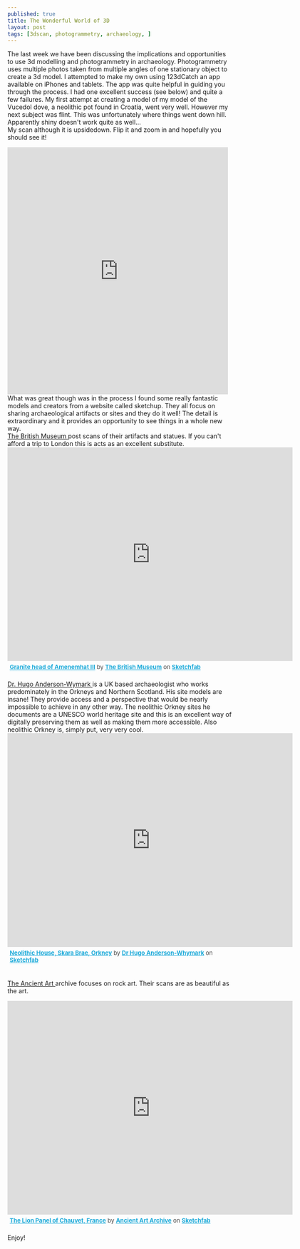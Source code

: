 ```yaml
---
published: true
title: The Wonderful World of 3D
layout: post
tags: [3dscan, photogrammetry, archaeology, ]
---
```

The last week we have been discussing the implications and opportunities to use 3d modelling and photogrammetry in archaeology. Photogrammetry uses multiple photos taken from multiple angles of one stationary object to create a 3d model. I attempted to make my own using 123dCatch an app available on iPhones and tablets. The app was quite helpful in guiding you through the process. I had one excellent success (see below) and quite a few failures. My first attempt at creating a model of my model of the Vucedol dove, a neolithic pot found in Croatia, went very well. However my next subject was flint. This was unfortunately where things went down hill. Apparently shiny doesn't work quite as well...
<br> My scan although it is upsidedown. Flip it and zoom in and hopefully you should see it! 
<br>
<iframe id='embed3DViewer'  src='http://www.123dapp.com/fullpreview/embedViewer?assetId=6309882&size=medium' scrolling='no' style='border:none; width: 495px; height: 555px'> </iframe>
<br>
What was great though was in the process I found some really fantastic models and creators from a website called sketchup. They all focus on sharing archaeological artifacts or sites and they do it well! The detail is extraordinary and it provides an opportunity to see things in a whole new way. 
<br>
<a href="https://sketchfab.com/britishmuseum">The British Museum </a> post scans of their artifacts and statues. If you can't afford a trip to London this is acts as an excellent substitute.
<br>
<div class="sketchfab-embed-wrapper"><iframe width="640" height="480" src="https://sketchfab.com/models/64d0b7662b59417986e9d693624de97a/embed" frameborder="0" allowvr allowfullscreen mozallowfullscreen="true" webkitallowfullscreen="true" onmousewheel=""></iframe>
<p style="font-size: 13px; font-weight: normal; margin: 5px; color: #4A4A4A;">
    <a href="https://sketchfab.com/models/64d0b7662b59417986e9d693624de97a?utm_medium=embed&utm_source=website&utm_campain=share-popup" target="_blank" style="font-weight: bold; color: #1CAAD9;">Granite head of Amenemhat III</a>
    by <a href="https://sketchfab.com/britishmuseum?utm_medium=embed&utm_source=website&utm_campain=share-popup" target="_blank" style="font-weight: bold; color: #1CAAD9;">The British Museum</a>
    on <a href="https://sketchfab.com?utm_medium=embed&utm_source=website&utm_campain=share-popup" target="_blank" style="font-weight: bold; color: #1CAAD9;">Sketchfab</a>
</p>
</div>
<br>
<a href="https://sketchfab.com/hugoandersonwhymark"> Dr. Hugo Anderson-Wymark </a> is a UK based archaeologist who works predominately in the Orkneys and Northern Scotland. His site models are insane! They provide access and a perspective that would be nearly impossible to achieve in any other way. The neolithic Orkney sites he documents are a UNESCO world heritage site and this is an excellent way of digitally preserving them as well as making them more accessible. Also neolithic Orkney is, simply put, very very cool.
<br>
<div class="sketchfab-embed-wrapper"><iframe width="640" height="480" src="https://sketchfab.com/models/e9fee2578f634ea1a9c710ac860844c0/embed" frameborder="0" allowvr allowfullscreen mozallowfullscreen="true" webkitallowfullscreen="true" onmousewheel=""></iframe>

<p style="font-size: 13px; font-weight: normal; margin: 5px; color: #4A4A4A;">
    <a href="https://sketchfab.com/models/e9fee2578f634ea1a9c710ac860844c0?utm_medium=embed&utm_source=website&utm_campain=share-popup" target="_blank" style="font-weight: bold; color: #1CAAD9;">Neolithic House, Skara Brae, Orkney</a>
    by <a href="https://sketchfab.com/hugoandersonwhymark?utm_medium=embed&utm_source=website&utm_campain=share-popup" target="_blank" style="font-weight: bold; color: #1CAAD9;">Dr Hugo Anderson-Whymark</a>
    on <a href="https://sketchfab.com?utm_medium=embed&utm_source=website&utm_campain=share-popup" target="_blank" style="font-weight: bold; color: #1CAAD9;">Sketchfab</a>
</p>
</div>
<br>

<a href="https://sketchfab.com/ancientartarchive"> The Ancient Art </a> archive focuses on rock art. Their scans are as beautiful as the art. 
<br>
<div class="sketchfab-embed-wrapper"><iframe width="640" height="480" src="https://sketchfab.com/models/91756bf3395542a289c95e0a28d3ef94/embed" frameborder="0" allowvr allowfullscreen mozallowfullscreen="true" webkitallowfullscreen="true" onmousewheel=""></iframe>

<p style="font-size: 13px; font-weight: normal; margin: 5px; color: #4A4A4A;">
    <a href="https://sketchfab.com/models/91756bf3395542a289c95e0a28d3ef94?utm_medium=embed&utm_source=website&utm_campain=share-popup" target="_blank" style="font-weight: bold; color: #1CAAD9;">The Lion Panel of Chauvet, France</a>
    by <a href="https://sketchfab.com/ancientartarchive?utm_medium=embed&utm_source=website&utm_campain=share-popup" target="_blank" style="font-weight: bold; color: #1CAAD9;">Ancient Art Archive</a>
    on <a href="https://sketchfab.com?utm_medium=embed&utm_source=website&utm_campain=share-popup" target="_blank" style="font-weight: bold; color: #1CAAD9;">Sketchfab</a>
</p>
</div>
<br>
Enjoy! 


